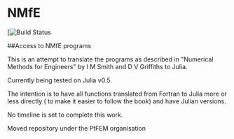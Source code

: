 # NMfE

[![Build Status](https://api.travis-ci.org/PtFEM/NMfE.jl.svg?branch=master)


##Access to NMfE programs

This is an attempt to translate the programs as described in "Numerical Methods for Engineers" by I M Smith and D V Griffiths to Julia.

Currently being tested on Julia v0.5.

The intention is to have all functions translated from Fortran to Julia more or less directly ( to make it easier to follow the book) and have Julian versions.

No timeline is set to complete this work.

Moved repository under the PtFEM organisation
